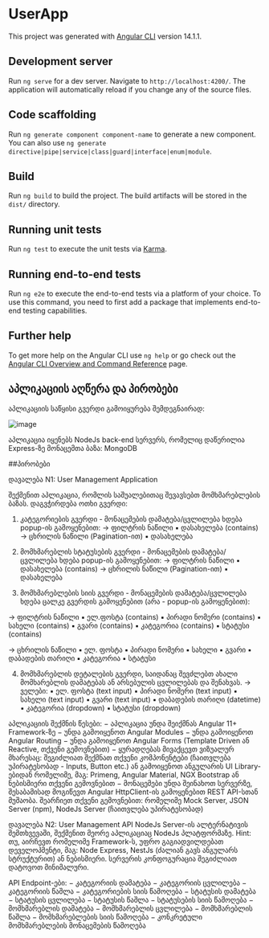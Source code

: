 # UserApp

This project was generated with [Angular CLI](https://github.com/angular/angular-cli) version 14.1.1.

## Development server

Run `ng serve` for a dev server. Navigate to `http://localhost:4200/`. The application will automatically reload if you change any of the source files.

## Code scaffolding

Run `ng generate component component-name` to generate a new component. You can also use `ng generate directive|pipe|service|class|guard|interface|enum|module`.

## Build

Run `ng build` to build the project. The build artifacts will be stored in the `dist/` directory.

## Running unit tests

Run `ng test` to execute the unit tests via [Karma](https://karma-runner.github.io).

## Running end-to-end tests

Run `ng e2e` to execute the end-to-end tests via a platform of your choice. To use this command, you need to first add a package that implements end-to-end testing capabilities.

## Further help

To get more help on the Angular CLI use `ng help` or go check out the [Angular CLI Overview and Command Reference](https://angular.io/cli) page.

## აპლიკაციის აღწერა და პირობები
აპლიკაციის საწყისი გვერდი გამოიყურება შემდეგნაირად: 

![image](https://user-images.githubusercontent.com/56683170/206148190-f95df740-a7d1-4780-86cd-df5275a9bc49.png)

აპლიკაცია იყენებს NodeJs back-end სერვერს, რომელიც დაწერილია Express-ზე
მონაცემთა ბაზა: MongoDB




##პირობები

დავალება N1: User Management Application

შექმენით აპლიკაცია, რომლის საშუალებითაც შევავსებთ მომხმარებლების ბაზას. დაგვჭირდება ოთხი გვერდი:

1. კატეგორიების გვერდი - მონაცემების დამატება/ცვლილება ხდება popup-ის გამოყენებით:
→ ფილტრის ნაწილი
▪ დასახელება (contains)
→ ცხრილის ნაწილი (Pagination-ით)
▪ დასახელება

2. მომხმარებლის სტატუსების გვერდი - მონაცემების დამატება/ცვლილება ხდება popup-ის გამოყენებით:
→ ფილტრის ნაწილი
▪ დასახელება (contains)
→ ცხრილის ნაწილი (Pagination-ით)
▪ დასახელება

3. მომხმარებლების სიის გვერდი - მონაცემების დამატება/ცვლილება ხდება ცალკე გვერდის გამოყენებით (არა - popup-ის გამოყენებით):

→ ფილტრის ნაწილი
▪ ელ.ფოსტა (contains)
▪ პირადი ნომერი (contains)
▪ სახელი (contains)
▪ გვარი (contains)
▪ კატეგორია (contains)
▪ სტატუსი (contains)

→ ცხრილის ნაწილი
▪ ელ. ფოსტა
▪ პირადი ნომერი
▪ სახელი
▪ გვარი
▪ დაბადების თარიღი 
▪ კატეგორია
▪ სტატუსი

4. მომხმარებლის დეტალების გვერდი, საიდანაც შევძლებთ ახალი მომხარებლის დამატებას ან არსებულის ცვლილებას და შენახვას.
→ ველები:
▪ ელ. ფოსტა (text input)
▪ პირადი ნომერი (text input)
▪ სახელი (text input)
▪ გვარი (text input)
▪ დაბადების თარიღი (datetime)
▪ კატეგორია (dropdown)
▪ სტატუსი (dropdown)

აპლიკაციის შექმნის წესები:
− აპლიკაცია უნდა შეიქმნას Angular 11+ Framework-ზე
− უნდა გამოიყენოთ Angular Modules
− უნდა გამოიყენოთ Angular Routing
− უნდა გამოიყენოთ Angular Forms (Template Driven ან Reactive, თქვენი გემოვნებით)
− ყურადღებას მივაქცევთ ვიზუალურ მხარესაც: შეგიძლიათ შექმნათ თქვენი კომპონენტები (ჩაითვლება უპირატესობად - Inputs, Button etc.) ან გამოიყენოთ ანგულარის UI Library-ებიდან რომელიმე, მაგ: Primeng, Angular Material, NGX Bootstrap ან ნებისმიერი თქვენი გემოვნებით
− მონაცემები უნდა შეინახოთ სერვერზე, შესაბამისად მოგიწევთ Angular HttpClient-ის გამოყენებით REST API-სთან მუშაობა. შეარჩიეთ თქვენი გემოვნებით: რომელიმე Mock Server, JSON Server (npm), NodeJs Server (ჩაითვლება უპირატესობად)

დავალება N2: User Management API
NodeJs Server-ის ალტერნატივის შემთხვევაში, შექმენით მეორე აპლიკაციაც NodeJs პლატფორმაზე.
Hint: თუ, აირჩევთ რომელიმე Framework-ს, უფრო გაგიადვილდებათ დეველოპმენტი, მაგ: Node Express, NestJs (ძალიან გავს ანგულარს სტრუქტურით) ან ნებისმიერი. სერვერის კონფოგურაცია შეგიძლიათ დატოვოთ მინიმალური.

API Endpoint-ები:
− კატეგორიის დამატება
− კატეგორიის ცვლილება
− კატეგორიის წაშლა
− კატეგორიების სიის წამოღება 
− სტატუსის დამატება
− სტატუსის ცვლილება
− სტატუსის წაშლა
− სტატუსების სიის წამოღება 
− მომხმარებლის დამატება
− მომხმარებლის ცვლილება
− მომხმარებლის წაშლა
− მომხმარებლების სიის წამოღება 
− კონკრეტული მომხმარებლების მონაცემების წამოღება



